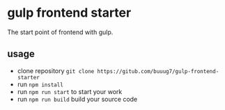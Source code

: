 # gulp frontend starter

The start point of frontend with gulp.

## usage

- clone repository `git clone https://gitub.com/buuug7/gulp-frontend-starter`
- run `npm install`
- run `npm run start` to start your work
- run `npm run build` build your source code
